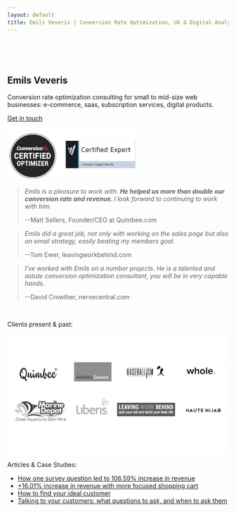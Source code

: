 ```yaml
---
layout: default
title: Emils Veveris | Conversion Rate Optimization, UX & Digital Analytics
---
```

<br>
<br>
<br>

## Emils Veveris ##
Conversion rate optimization consulting for small to mid-size web businesses: e-commerce, saas, subscription services, 
digital products.

[Get in touch](mailto:emils.veveris@gmail.com)

<img src="/images/cr.jpg" width="300">


>*Emils is a pleasure to work with. <b> He helped us more than double our conversion rate and revenue. </b> I look forward to continuing to work with him.*
>
> --Matt Sellers, Founder/CEO at Quimbee.com

>*Emils did a great job, not only with working on the sales page but also on email strategy, easily beating my members goal.*
>
> --Tom Ewer, leavingworkbehind.com

>*I've worked with Emils on a number projects. He is a talented and astute conversion optimization consultant, you will be in very capable hands.*
>
> --David Crowther, nervecentral.com

&nbsp;

Clients present & past:

<img src="/images/ew_logos_bw.png">

Articles & Case Studies:

 - [How one survey question led to 106.59% increase in revenue](http://www.emilsw.com/articles/survey-case-study)
 - [+16.01% increase in revenue with more focused shopping cart](http://www.goodui.org/evidence/test029)
 - [How to find your ideal customer](https://lesschurn.io/saas-churn-university/finding-the-ideal-customer)
 - [Talking to your customers: what questions to ask, and when to ask them](https://lesschurn.io/saas-churn-university/getting-more-information)
